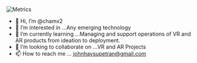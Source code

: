 


<!-- If you're using "main" as default branch -->
![Metrics](https://metrics.lecoq.io/chamx2?template=classic&isocalendar=1&languages=1&stars=1&lines=1&achievements=1&activity=1&isocalendar.duration=half-year&languages.colors=github&languages.threshold=0%25&stars.limit=4&activity.limit=5&activity.days=14&activity.filter=all&activity.visibility=all&activity.timestamps=false&achievements.threshold=C&achievements.secrets=true&achievements.limit=0&config.timezone=Asia%2FShanghai)

- 👋 Hi, I’m @chamx2
- 👀 I’m interested in ...Any emerging technology
- 🌱 I’m currently learning ...Managing and support operations of VR and AR products from ideation to deployment.
- 💞️ I’m looking to collaborate on ...VR and AR Projects
- 📫 How to reach me ... johnhaysupetran@gmail.com
<!---
chamx2/chamx2 is a ✨ special ✨ repository because its `README.md` (this file) appears on your GitHub profile.
You can click the Preview link to take a look at your changes.
--->

